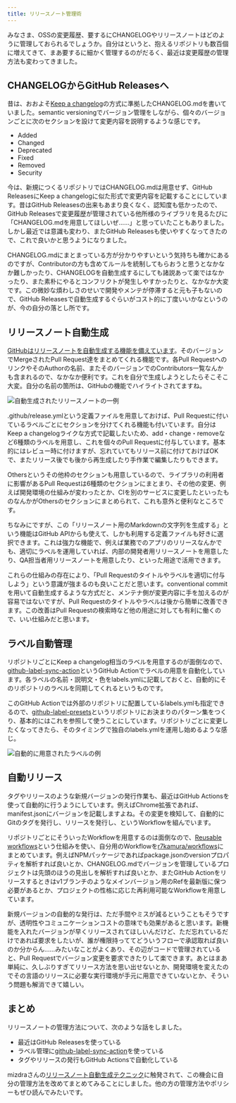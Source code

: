 ```yaml
---
title: リリースノート管理術
---
```

みなさま、OSSの変更履歴、要するにCHANGELOGやリリースノートはどのように管理しておられるでしょうか。自分はというと、抱えるリポジトリも数百個に増えてきて、まあ要するに細かく管理するのがだるく、最近は変更履歴の管理方法も変わってきました。

CHANGELOGからGitHub Releasesへ
---------------------------

昔は、おおよそ[Keep a changelog](https://keepachangelog.com/en/1.0.0/)の方式に準拠したCHANGELOG.mdを書いていました。semantic versioningでバージョン管理をしながら、個々のバージョンごとに次のセクションを設けて変更内容を説明するような感じです。

*   Added
*   Changed
*   Deprecated
*   Fixed
*   Removed
*   Security

今は、新規につくるリポジトリではCHANGELOG.mdは用意せず、GitHub ReleasesにKeep a changelogに似た形式で変更内容を記載することにしています。昔はGitHub Releasesの出来もあまり良くなく、認知度も低かったので、GitHub Releasesで変更履歴が管理されている他所様のライブラリを見るたびに「CHANGELOG.mdを用意してほしいぜ……」と思っていたこともありました。しかし最近では意識も変わり、またGitHub Releasesも使いやすくなってきたので、これで良いかと思うようになりました。

CHANGELOG.mdにまとまっている方が分かりやすいという気持ちも確かにあるのですが、Contributorの方も含めてルールを統制してもらおうと思うとなかなか難しかったり、CHANGELOGを自動生成するにしても諸説あって楽ではなかったり、また素朴にやるとコンフリクトが発生しやすかったりと、なかなか大変です。この微妙な煩わしさのせいで開発やメンテが停滞すると元も子もないので、GitHub Releasesで自動生成するぐらいがコスト的に丁度いいかなというのが、今の自分の落とし所です。

リリースノート自動生成
-----------

[GitHubはリリースノートを自動生成する機能を備えています](https://docs.github.com/en//repositories/releasing-projects-on-github/automatically-generated-release-notes)。そのバージョンでMergeされたPull Request達をまとめてくれる機能です。各Pull RequestへのリンクやそのAuthorの名前、またそのバージョンでのContributors一覧なんかも含まれるので、なかなか便利です。これを自分で生成しようとしたらそこそこ大変。自分の名前の箇所は、GitHubの機能でハイライトされてますね。

![](https://lh3.googleusercontent.com/docs/ADP-6oGESc4EPwWu3R9Q36uVWt8lfKtRbJ25nGJgL-yBkMLSwIhwuPxUxIc3V2TZwUbUaxCdWtX5eU5Lr5tCrfmY3WNvSJy_9t4pl18Qy3DyWRic9nwBOs5aBb5ZO_1hhC5SHz2O9Ogo_7HTZWrmQLnSOdWg19JA9DfC-h-zUMC59dE5z3bIpBB6XfprP17PvYQEdPpgSYaYRKXqau_cH-wTRsyEfihVui9v0AcmFhx0Oclfu5CG9IVB5ymuCwQ0RX8i9W1Fk3zFUI9dkOgzDuvzoVGMS_TnffNVUcrEaOUeUjO8DgToPOFqPWn41_1qs9W7sqNxDlziU3RW7fSrDboOGiDQfu322y5FzQEcz36A5i2bnHz7v5FIfNepihcvHdx5yTPt2ZR10hU-6kcMFl_07pgHI7rGgrlwvaA62ordzupA2lBXgaCktJEOW9xzf_NaYyyoQhQ4NpiAMzPNipWBqyXwFkrBOHHzkf3nvR7lnBexVTkJSxq_hUe0fDR-N42aCPT_pDoCnNIAwn07LYJi8vKyhBsrJDrW4LoM-w2crXy2hCg5ir-tlwiUl3X8jfMpgRRsRv4pnERiGK84wDFdPgjVpOubIukTJc44a2giXrq_GgYx-GXN7IgM6r0mRIIvHjjdAargAn9F3QvBLmb9HmZI2YCNQ0R73AS1M_JZA-X8EjyWS413v_tov7XVBZVjfb5zvULeP2_DJoP7guiBL9sUWgN9OM-hSzk4IA2LKxIdPUHOPGlwd00fq2LDCqqrhC53UHzpaVrOI4VWFawSIzx5EjJuaZqZaEwIkX_bxn4P89INH1lA7eFxgHPDSFcBEgIwby64xcRIRtx24sF97xR_2xKNrxy-vqiZJMYEtXjov36RfnmOJLatwCRu_-UB9qDnfsABbk7b7w36F-mcxWqobE2wzaxZOPaBux1acPeHfx_lwfs1YUJ2IVpK_VqblQtncOqGdQw6Rh2zZbBPMxSXrB2dA3cVE-4VwyTbfkhrwgQ0MVgDGbozxQhj2RiLtK0_q6FtHWDuBlPX9cFriI2xnMJkKK9c6Mwf_ApEgiWHtUsymvWyozAi_pdOBkr9i2J2XEP0qspgGD3bjZLBidgJEGewNQm7qqBc3mG4YLJiW9mDUUbwhIwbWN3Rw0beqWS11hyHzW3S01fNqx0qBjM0SSTXTXZgdwNV1JHpJdNxRdXZJorEFuLnmT91B3uE9Yblcu1WXfBv974H6dPiS7jGGcpgxqUI2XDB0Ojuzh3EcZFL-g "自動生成されたリリースノートの一例")

.github/release.ymlという定義ファイルを用意しておけば、Pull Requestに付いているラベルごとにセクションを分けてくれる機能も付いています。自分はKeep a changelogライクな方式で記載したいため、add・change・removeなど6種類のラベルを用意し、これを個々のPull Requestに付与しています。基本的にはレビュー時に付けますが、忘れていてもリリース前に付けておけばOKで、またリリース後でも後から再生成したり手作業で編集したりもできます。

Othersというその他枠のセクションも用意しているので、ライブラリの利用者に影響があるPull Requestは6種類のセクションにまとまり、その他の変更、例えば開発環境の仕組みが変わったとか、CIを別のサービスに変更したといったものなんかがOthersのセクションにまとめられて、これも意外と便利なところです。

ちなみにですが、この「リリースノート用のMarkdownの文字列を生成する」という機能はGitHub APIからも使えて、しかも利用する定義ファイルも好きに選択できます。これは強力な機能で、例えば業務でのアプリのリリースなんかでも、適切にラベルを運用していれば、内部の開発者用リリースノートを用意したり、QA担当者用リリースノートを用意したり、といった用途で活用できます。

これらの仕組みの存在により、「Pull Requestのタイトルやラベルを適切に付与しよう」という意識が強まるのも良いことだと思います。conventional commitを用いて自動生成するような方式だと、メンテナ側が変更内容に手を加えるのが容易ではないですが、Pull Requestのタイトルやラベルは後から簡単に改善できます。この改善はPull Requestの検索時など他の用途に対しても有利に働くので、いい仕組みだと思います。

ラベル自動管理
-------

リポジトリごとにKeep a changelog相当のラベルを用意するのが面倒なので、[github-label-sync-action](https://github.com/r7kamura/github-label-sync-action)というGitHub Actionでラベルの用意を自動化しています。各ラベルの名前・説明文・色をlabels.ymlに記載しておくと、自動的にそのリポジトリのラベルを同期してくれるというものです。

このGitHub Actionでは外部のリポジトリに配置しているlabels.ymlも指定できるので、[github-label-presets](https://github.com/r7kamura/github-label-presets)というリポジトリにお決まりのパターン集をつくり、基本的にはこれを参照して使うことにしています。リポジトリごとに変更したくなってきたら、そのタイミングで独自のlabels.ymlを運用し始めるような感じ。

![](https://lh3.googleusercontent.com/docs/ADP-6oGfiTOMiq26QIBLbx5fwDd6iIzQ3FOnfcE-0UaaP5YLHhi2_gJw8b-2IJ1Xv8ySXAr-9WUGfCfiaM0M7CF-1LtuK63O5SB0VvG5Ih3rK7AcpLAAKHWUw2_M9EYHBbv4luoa48JkhUyLg5mWWhvLHg_zYZKWhHvRDbwchNa57rIOomHT4ZxSi3zN2GwffNPwmMszFi89hZ_MQZBbyAeNVu0LK6HNaRJDDSijGDTV5Wggun4nKYqp5MJA7F4SVwzmjWm7Eg-ycF7fqg6W8hu2tylF5KiYgVP46-79AlwB7Ga9pdOj6qyKr9jwIQxCYQqdy6VuLaAbVLLcrXqgqpM2KhGs__SmvQ9yulhTTN6LXCx93lKk3UM7x9CX2o6jCxDGU8hXZ0Sl7iqQw2Bl3FxFnhWm98hrRmKeSA0bu7YDS0et_G6tMYyNlWwCXTCsayjRvHsBa91Uvy9zBYc4bBi7px3yYrqEg84sae0RKSEQUyOfLawmo-kVzUWaNZsdjjChJ_2_kTgu3Mjuo19ykQQtknuBiALM39yem0Wmy0tO05iTjkHr_ASvKwLQhR8AzC4gMaBf0mMigH7lkpCFdChHPPGAB9aEz2WW1CG_ITWm6BY2zEjxesmbmZjlD49NcOwl-Zmac-N1ofLIsX89uspNE5cEJUz2_gDaGLzZd6clKfx8jU1qXDNvLUMuRsiwhb7SwBa__mNM2bzKJl3dMggUtYg2Bq-JRk0lVBcbh2beruWCyqmYGfVsm4up-UQW9weHa8EbZkg7f0dbv0wz641h9R90ti8Y0NtrVX1wPJmi2r0XVJJxxO2h_emsflRjQgsBdxQ5fHNC67CMZVlNFySeEqogE-InoBODZikoZjD9Je7sN89Cxi53gdh75DhQutyUqd-qSkE2b6lyCPuh6Edj27W4-jH2MtFycsIYUotbNJmXZ6ebNC-RDiDiU5wbaxXt5QoPlr0ic4ViCFiue6QlR12eJNVoyvgkewVfbUJqDr2MOhn9ui7x6WWi4NQgNAqqcb8_d4Wi5GnA55P8PyVlRMxiZWaoOVMDjVrk9-fLCWZWl5FiaJWCEOpG1Bq9-HIDXSFLN6aqaJPTeQnT9HIh5alD-wHKbtKTAgW_KEQd6Du9tN5MdvGEAHLThzrzEK_1O7vyK2E9xe3_35Gc-LUrJSYkuFZL_VpiA7UvetCEAfJ0lfRsATmaoWiTzLrDbSvA1bKMNvg1uyLiwuCmtwDbQjzW3tl76Oe88QHmTcuPtWpNt7rH0Q "自動的に用意されたラベルの例")

自動リリース
------

タグやリリースのような新規バージョンの発行作業も、最近はGitHub Actionsを使って自動的に行うようにしています。例えばChrome拡張であれば、manifest.jsonにバージョンを記載しますよね。その変更を検知して、自動的にGitのタグを発行し、リリースを発行し、というWorkflowを組んでいます。

リポジトリごとにそういったWorkflowを用意するのは面倒なので、[Reusable workflows](https://docs.github.com/en//actions/using-workflows/reusing-workflows)という仕組みを使い、自分用のWorkflowを[r7kamura/workflows](https://github.com/r7kamura/workflows)にまとめています。例えばNPMパッケージであればpackage.jsonのversionプロパティを解析すれば良いとか、CHANGELOG.mdでバージョンを管理しているプロジェクトは先頭のほうの見出しを解析すれば良いとか、またGitHub Actionをリリースするときはv1ブランチのようなメインバージョン用のRefを最新版に保つ必要があるとか、プロジェクトの性格に応じた再利用可能なWorkflowを用意しています。

新規バージョンの自動的な発行は、ただ手間やミスが減るということもそうですが、透明性やコミュニケーションコストの意味でも効果があると思います。新機能を入れたバージョンが早くリリースされてほしいんだけど、ただ忘れているだけであれば要求をしたいが、誰が権限持っててどういうフローで承認取れば良いのか分からん……みたいなことがよくあり、その辺がコードで管理されていると、Pull Requestでバージョン変更を要求できたりして楽できます。あとはまあ単純に、久しぶりすぎてリリース方法を思い出せないとか、開発環境を変えたのでその言語のリリースに必要な実行環境が手元に用意できていないとか、そういう問題も解消できて嬉しい。

まとめ
---

リリースノートの管理方法について、次のような話をしました。

*   最近はGitHub Releasesを使っている
*   ラベル管理に[github-label-sync-action](https://github.com/r7kamura/github-label-sync-action)を使っている
*   タグやリリースの発行もGitHub Actionsで自動化している

mizdraさんの[リリースノート自動生成テクニック](https://www.mizdra.net/entry/2022/07/08/181825)に触発されて、この機会に自分の管理方法を改めてまとめてみることにしました。他の方の管理方法やポリシーもぜひ読んでみたいです。
